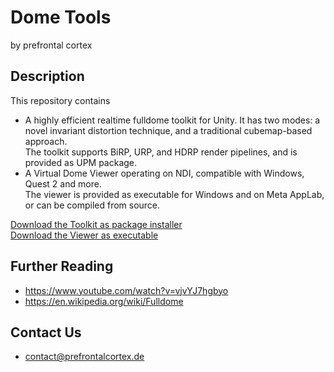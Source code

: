 # Dome Tools
by prefrontal cortex

## Description

This repository contains
- A highly efficient realtime fulldome toolkit for Unity. 
  It has two modes: a novel invariant distortion technique, and a traditional cubemap-based approach.  
  The toolkit supports BiRP, URP, and HDRP render pipelines, and is provided as UPM package.  
- A Virtual Dome Viewer operating on NDI, compatible with Windows, Quest 2 and more.   
  The viewer is provided as executable for Windows and on Meta AppLab, or can be compiled from source.  

[Download the Toolkit as package installer]()  
[Download the Viewer as executable]()  

## Further Reading
- https://www.youtube.com/watch?v=vjvYJ7hgbyo
- https://en.wikipedia.org/wiki/Fulldome

## Contact Us
- contact@prefrontalcortex.de